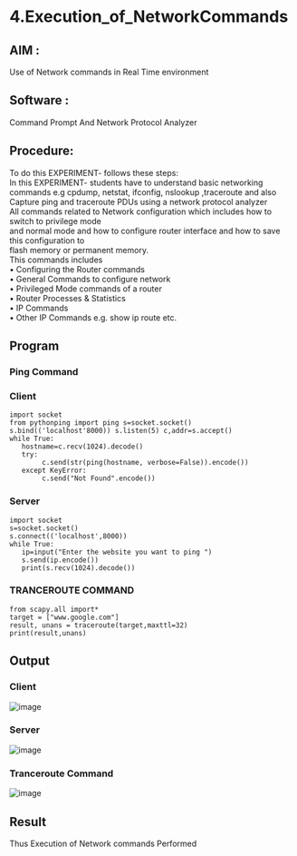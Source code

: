 # 4.Execution_of_NetworkCommands
## AIM :
 Use of Network commands in Real Time environment
## Software : 
 Command Prompt And Network Protocol Analyzer
## Procedure: 
 To do this EXPERIMENT- follows these steps:
<BR>
In this EXPERIMENT- students have to understand basic networking commands e.g cpdump, netstat, ifconfig, nslookup ,traceroute and also Capture ping and traceroute PDUs using a network protocol analyzer 
<BR>
All commands related to Network configuration which includes how to switch to privilege mode
<BR>
and normal mode and how to configure router interface and how to save this configuration to
<BR>
flash memory or permanent memory.
<BR>
This commands includes
<BR>
• Configuring the Router commands
<BR>
• General Commands to configure network
<BR>
• Privileged Mode commands of a router 
<BR>
• Router Processes & Statistics
<BR>
• IP Commands
<BR>
• Other IP Commands e.g. show ip route etc.
<BR>
## Program
### Ping Command
### Client
```
import socket
from pythonping import ping s=socket.socket() s.bind(('localhost'8000)) s.listen(5) c,addr=s.accept()
while True:
   hostname=c.recv(1024).decode()
   try:
        c.send(str(ping(hostname, verbose=False)).encode())
   except KeyError:
        c.send("Not Found".encode())

```
### Server
```
import socket
s=socket.socket()
s.connect(('localhost',8000))
while True:
   ip=input("Enter the website you want to ping ")
   s.send(ip.encode())
   print(s.recv(1024).decode())

```
### TRANCEROUTE COMMAND
```
from scapy.all import*	                                                                
target = ["www.google.com"]
result, unans = traceroute(target,maxttl=32) 
print(result,unans)
```
## Output
### Client
![image](https://github.com/user-attachments/assets/9ca15e00-68f6-4fc4-9443-67f7e8833352)
### Server
![image](https://github.com/user-attachments/assets/3023b598-919f-49ee-b02f-cb7d806f1077)
### Tranceroute Command
![image](https://github.com/user-attachments/assets/7cf6f135-5581-442c-bec2-01b216d5a2d0)

## Result
Thus Execution of Network commands Performed 
